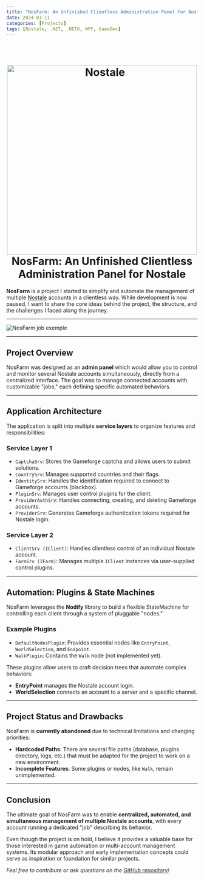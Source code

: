 ```yaml
---
title: "NosFarm: An Unfinished Clientless Administration Panel for Nostale"
date: 2024-01-11
categories: [Projects]
tags: [Nostale, .NET, .NET8, WPF, GameDev]
---
```


<h1 align="center">
  <br>
  <img src="https://secure-asset-delivery.gameforge.com/partnersite_live_product/81854f0b-0698-4507-bcae-59b909e2f1f0/11EZuBbI9Ss_big.jpg" alt="Nostale" width="500">
  <br>
  NosFarm: An Unfinished Clientless Administration Panel for Nostale
  <br>
</h1>

**NosFarm** is a project I started to simplify and automate the management of multiple [Nostale](https://www.nostale.gameforge.com/) accounts in a clientless way. While development is now paused, I want to share the core ideas behind the project, the structure, and the challenges I faced along the journey.

---

<img src="https://ntdev.tech/Assets/Projects/NosFarm/StateMachineGotoNosb-.png" alt="NosFarm job exemple" title="NosFarm job exemple"/>

---

## Project Overview

NosFarm was designed as an **admin panel** which would allow you to control and monitor several Nostale accounts simultaneously, directly from a centralized interface. The goal was to manage connected accounts with customizable "jobs," each defining specific automated behaviors.

---

## Application Architecture

The application is split into multiple **service layers** to organize features and responsibilities:

### Service Layer 1

- `CaptchaSrv`: Stores the Gameforge captcha and allows users to submit solutions.
- `CountrySrv`: Manages supported countries and their flags.
- `IdentitySrv`: Handles the identification required to connect to Gameforge accounts (blackbox).
- `PluginSrv`: Manages user control plugins for the client.
- `ProviderAuthSrv`: Handles connecting, creating, and deleting Gameforge accounts.
- `ProviderSrv`: Generates Gameforge authentication tokens required for Nostale login.

### Service Layer 2

- `ClientSrv (IClient)`: Handles clientless control of an individual Nostale account.
- `FarmSrv (IFarm)`: Manages multiple `IClient` instances via user-supplied control plugins.

---

## Automation: Plugins & State Machines

NosFarm leverages the **Nodify** library to build a flexible StateMachine for controlling each client through a system of pluggable "nodes."

### Example Plugins

- `DefaultNodesPlugin`: Provides essential nodes like `EntryPoint`, `WorldSelection`, and `Endpoint`.
- `WalkPlugin`: Contains the `Walk` node (not implemented yet).

These plugins allow users to craft decision trees that automate complex behaviors:

- **EntryPoint** manages the Nostale account login.
- **WorldSelection** connects an account to a server and a specific channel.

---

## Project Status and Drawbacks

NosFarm is **currently abandoned** due to technical limitations and changing priorities:

- **Hardcoded Paths**: There are several file paths (database, plugins directory, logs, etc.) that must be adapted for the project to work on a new environment.
- **Incomplete Features**: Some plugins or nodes, like `Walk`, remain unimplemented.

---

## Conclusion

The ultimate goal of NosFarm was to enable **centralized, automated, and simultaneous management of multiple Nostale accounts**, with every account running a dedicated "job" describing its behavior.

Even though the project is on hold, I believe it provides a valuable base for those interested in game automation or multi-account management systems. Its modular approach and early implementation concepts could serve as inspiration or foundation for similar projects.

*Feel free to contribute or ask questions on the [GitHub repository](https://github.com/RomainM4/Nostale-Clientless-WebController)!*